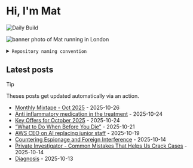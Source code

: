 # Hi, I'm Mat

![Daily Build](https://github.com/mat-0/mat-0/workflows/Daily%20Build/badge.svg)

![banner photo of Mat running in London](https://raw.githubusercontent.com/mat-0/mat-0/master/images/gh-header-image-cropped.jpg)

<details><summary><code>Repository naming convention</code></summary>
  
Repositories, where possible, are lowercase with underscores and follow the naming conventions below. 

  
- For demonstrations or proof of concepts, use the format `demo_name`.
- Boilerplate or templates are named in the format `template_name`.
  - where appropriate these are also published through GitHub pages and will be available at `username.github.io/repo_name`.
- WordPress-related content (mostly plugins) are prefixed with `wp_`.
- Twitter bots are prefixed with `bot_`.
- Standard repositories are named as they are, sometimes this might be a domain name e.g. `thechels.uk`.
</details>

## Latest posts

> [!TIP]
> Theses posts get updated automatically via an action.

<!-- blog starts -->
- [Monthly Mixtape - Oct 2025](https://thechels.uk/monthly-mixtape-oct-2025) - 2025-10-26
- [Anti inflammatory medication in the treatment](https://thechels.uk/anti-inflammatory-medication-in-the-treatment) - 2025-10-24
- [Key Offers for October 2025](https://thechels.uk/key-offers-for-october-2025) - 2025-10-24
- [“What to Do When Before You Die”](https://thechels.uk/what-to-do-when-you-die) - 2025-10-21
- [AWS CEO on AI replacing junior staff](https://thechels.uk/aws-ceo-on-ai-replacing-junior-staff) - 2025-10-19
- [Countering Espionage and Foreign Interference](https://thechels.uk/countering-espionage-and-foreign-interference) - 2025-10-14
- [Private Investigator - Common Mistakes That Helps Us Crack Cases](https://thechels.uk/private-investigator-common-mistakes-that-helps-us-crack-cases) - 2025-10-14
- [Diagnosis](https://thechels.uk/diagnosis) - 2025-10-13
<!-- blog ends -->

